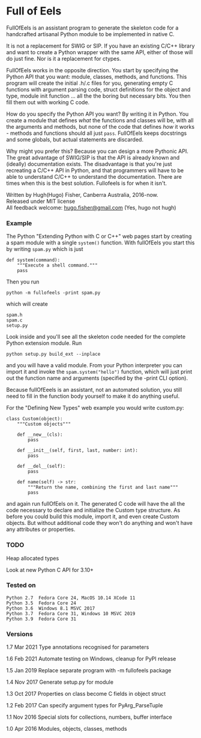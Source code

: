 
# Full of Eels


FullOfEels is an assistant program to generate the skeleton code for
a handcrafted artisanal Python module to be implemented in native C.

It is not a replacement for SWIG or SIP. If you have an existing C/C++
library and want to create a Python wrapper with the same API, either
of those will do just fine. Nor is it a replacement for ctypes.

FullOfEels works in the opposite direction. You start by specifying
the Python API that you want: module, classes, methods, and functions.
This program will create the initial .h/.c files for you, generating
empty C functions with argument parsing code, struct definitions for
the object and type, module init function ... all the the boring but
necessary bits. You then fill them out with working C code.

How do you specify the Python API you want? By writing it in Python.
You create a module that defines _what_ the functions and classes will
be, with all the arguments and methods, but none of the code that
defines _how_ it works - methods and functions should all just `pass`.
FullOfEels keeps docstrings and some globals, but actual statements
are discarded.

Why might you prefer this? Because you can design a more Pythonic API.
The great advantage of SWIG/SIP is that the API is already known and
(ideally) documentation exists. The disadvantage is that you're just
recreating a C/C++ API in Python, and that programmers will have to
be able to understand C/C++ to understand the documentation. There are
times when this is the best solution. Fullofeels is for when it isn't.

Written by Hugh(Hugo) Fisher, Canberra Australia, 2016-now. <br>
Released under MIT license <br>
All feedback welcome: hugo.fisher@gmail.com (Yes, hugo not hugh)


### Example

The Python "Extending Python with C or C++" web pages
start by creating a spam module with a single `system()` function.
With fullOfEels you start this by writing `spam.py` which is just

    def system(command):
        """Execute a shell command."""
        pass

Then you run

    python -m fullofeels -print spam.py

which will create

    spam.h
    spam.c
    setup.py

Look inside and you'll see all the skeleton code needed for the complete
Python extension module. Run

    python setup.py build_ext --inplace

and you will have a valid module. From your Python interpreter you can
import it and invoke the `spam.system("hello")` function, which will just
print out the function name and arguments (specified by the -print CLI option).

Because fullOfEeels is an assistant, not an automated solution, you still
need to fill in the function body yourself to make it do anything useful.


For the "Defining New Types" web example you would write custom.py:

    class Custom(object):
        """Custom objects"""

        def __new__(cls):
            pass

        def __init__(self, first, last, number: int):
            pass

        def __del__(self):
            pass

        def name(self) -> str:
            """Return the name, combining the first and last name"""
            pass

and again run fullOfEels on it. The generated C code will have the all
the code necessary to declare and initialize the Custom type structure.
As before you could build this module, import it, and even create Custom
objects. But without additional code they won't do anything and won't
have any attributes or properties.


### TODO

Heap allocated types

Look at new Python C API for 3.10+


### Tested on

    Python 2.7  Fedora Core 24, MacOS 10.14 XCode 11
    Python 3.5  Fedora Core 24
    Python 3.6  Windows 8.1 MSVC 2017
    Python 3.7  Fedora Core 31, Windows 10 MSVC 2019
    Python 3.9  Fedora Core 31


### Versions

1.7 Mar 2021        Type annotations recognised for parameters

1.6 Feb 2021        Automate testing on Windows, cleanup for PyPI release

1.5 Jan 2019        Replace separate program with -m fullofeels package

1.4 Nov 2017        Generate setup.py for module

1.3 Oct 2017        Properties on class become C fields in object struct

1.2 Feb 2017        Can specify argument types for PyArg_ParseTuple

1.1 Nov 2016        Special slots for collections, numbers, buffer interface

1.0 Apr 2016        Modules, objects, classes, methods
